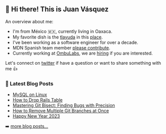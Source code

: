 ## 👋 Hi there! This is Juan Vásquez

An overview about me:

- I'm from México 🇲🇽, currently living in Oaxaca.
- My favorite dish is the [tlayuda](https://www.youtube.com/watch?v=6k01Mcve-zU) in this [place](https://goo.gl/maps/Utmr8mBvzPWAKH4R8).
- I've been working as a software engineer for over a decade.
- MDN Spanish team member [please contribute](https://github.com/mdn/translated-content/tree/main/docs/es).
- Currently working at [OmbuLabs](https://www.ombulabs.com/), we are [hiring](https://www.ombulabs.com/jobs) if you are interested.

Let's connect on [twitter](https://twitter.com/juanvqz_) if have a question or want to share something with me 👍 

### 📕 Latest Blog Posts

<!-- BLOG-POST-LIST:START -->
- [MySQL on Linux](https://juanvasquez.dev/blog/mysql-on-linux/)
- [How to Drop Rails Table](https://juanvasquez.dev/blog/how-to-drop-rails-table/)
- [Mastering Git Bisect: Finding Bugs with Precision](https://juanvasquez.dev/blog/mastering-git-bisect-finding-bugs-with-precision/)
- [How to Remove Multiple Git Branches at Once](https://juanvasquez.dev/blog/how-to-remove-multiple-git-branches-at-once/)
- [Happy New Year 2023](https://juanvasquez.dev/blog/happy-new-year-2023/)
<!-- BLOG-POST-LIST:END -->

➡️ [more blog posts...](https://juanvasquez.dev)
